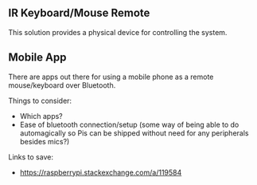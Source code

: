 ## IR Keyboard/Mouse Remote

This solution provides a physical device for controlling the system.

## Mobile App

There are apps out there for using a mobile phone as a remote mouse/keyboard over Bluetooth. 

Things to consider:
- Which apps?
- Ease of bluetooth connection/setup (some way of being able to do automagically so Pis can be shipped without need for any peripherals besides mics?)

Links to save:
- https://raspberrypi.stackexchange.com/a/119584
